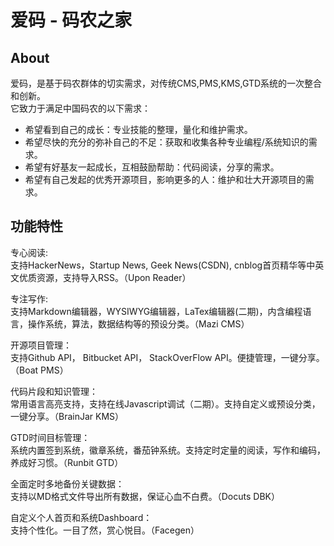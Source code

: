 # 爱码 - 码农之家 #

About
-----
爱码，是基于码农群体的切实需求，对传统CMS,PMS,KMS,GTD系统的一次整合和创新。   
它致力于满足中国码农的以下需求：   

* 希望看到自己的成长：专业技能的整理，量化和维护需求。
* 希望尽快的充分的弥补自己的不足：获取和收集各种专业编程/系统知识的需求。
* 希望有好基友一起成长，互相鼓励帮助：代码阅读，分享的需求。
* 希望有自己发起的优秀开源项目，影响更多的人：维护和壮大开源项目的需求。

功能特性
--------

专心阅读:   
支持HackerNews，Startup News, Geek News(CSDN), cnblog首页精华等中英文优质资源，支持导入RSS。（Upon Reader）   

专注写作:    
支持Markdown编辑器，WYSIWYG编辑器，LaTex编辑器(二期)，内含编程语言，操作系统，算法，数据结构等的预设分类。（Mazi CMS）   

开源项目管理：   
支持Github API， Bitbucket API， StackOverFlow API。便捷管理，一键分享。（Boat PMS）   

代码片段和知识管理：   
常用语言高亮支持，支持在线Javascript调试（二期）。支持自定义或预设分类，一键分享。（BrainJar KMS）   

GTD时间目标管理：   
系统内置签到系统，徽章系统，番茄钟系统。支持定时定量的阅读，写作和编码，养成好习惯。（Runbit GTD）   

全面定时多地备份关键数据：   
支持以MD格式文件导出所有数据，保证心血不白费。（Docuts DBK）      

自定义个人首页和系统Dashboard：   
支持个性化。一目了然，赏心悦目。（Facegen）   


